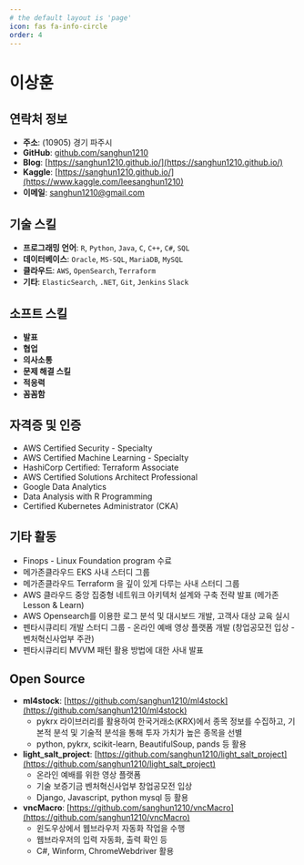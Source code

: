 ```yaml
---
# the default layout is 'page'
icon: fas fa-info-circle
order: 4
---
```


# **이상훈**

## **연락처 정보**
- **주소**: (10905) 경기 파주시 
- **GitHub**: [github.com/sanghun1210](https://github.com/sanghun1210)
- **Blog**: [https://sanghun1210.github.io/](https://sanghun1210.github.io/)
- **Kaggle**: [https://sanghun1210.github.io/](https://www.kaggle.com/leesanghun1210)
- **이메일**: [sanghun1210@gmail.com](mailto:sanghun1210@gmail.com)

## **기술 스킬**
- **프로그래밍 언어**: `R`, `Python`, `Java`, `C`, `C++`, `C#`, `SQL`
- **데이터베이스**: `Oracle`, `MS-SQL`, `MariaDB`, `MySQL`
- **클라우드**: `AWS`, `OpenSearch`, `Terraform`
- **기타**: `ElasticSearch`, `.NET`, `Git`, `Jenkins` `Slack`


## **소프트 스킬**
- **발표** 
- **협업** 
- **의사소통** 
- **문제 해결 스킬** 
- **적응력** 
- **꼼꼼함** 

## **자격증 및 인증**
- AWS Certified Security - Specialty 
- AWS Certified Machine Learning - Specialty 
- HashiCorp Certified: Terraform Associate 
- AWS Certified Solutions Architect Professional 
- Google Data Analytics 
- Data Analysis with R Programming 
- Certified Kubernetes Administrator (CKA)


## **기타 활동**
- Finops - Linux Foundation program 수료
- 메가존클라우드 EKS 사내 스터디 그룹 
- 메가존클라우드 Terraform 을 깊이 있게 다루는 사내 스터디 그룹 
- AWS 클라우드 중앙 집중형 네트워크 아키텍처 설계와 구축 전략 발표 (메가존 Lesson & Learn)
- AWS Opensearch를 이용한 로그 분석 및 대시보드 개발, 고객사 대상 교육 실시
- 펜타시큐리티 개발 스터디 그룹 - 온라인 예배 영상 플랫폼 개발 (창업공모전 입상 - 벤처혁신사업부 주관)
- 펜타시큐리티 MVVM 패턴 활용 방법에 대한 사내 발표

## **Open Source**
- **ml4stock**: [https://github.com/sanghun1210/ml4stock](https://github.com/sanghun1210/ml4stock)
  - pykrx 라이브러리를 활용하여 한국거래소(KRX)에서 종목 정보를 수집하고, 기본적 분석 및 기술적 분석을 통해 투자 가치가 높은 종목을 선별
  - python, pykrx, scikit-learn, BeautifulSoup, pands 등 활용
- **light_salt_project**: [https://github.com/sanghun1210/light_salt_project](https://github.com/sanghun1210/light_salt_project)
  - 온라인 예배를 위한 영상 플랫폼
  - 기술 보증기금 벤처혁신사업부 창업공모전 입상
  - Django, Javascript, python mysql 등 활용
- **vncMacro**: [https://github.com/sanghun1210/vncMacro](https://github.com/sanghun1210/vncMacro)
  - 윈도우상에서 웹브라우저 자동화 작업을 수행
  - 웹브라우저의 입력 자동화, 출력 확인 등
  - C#, Winform, ChromeWebdriver 활용







